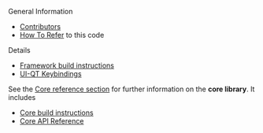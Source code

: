 General Information
* [Contributors](CONTRIBUTORS.md)
* [How To Refer](REFERENCE.md) to this code

Details
* [Framework build instructions](BUILD.md)
* [UI-QT Keybindings](UI-Qt.md)

See the [Core reference section](../core/docs/Readme.md) for further information on the **core library**.
It includes
* [Core build instructions](../core/docs/BUILD.md)
* [Core API Reference](../core/docs/API.md)